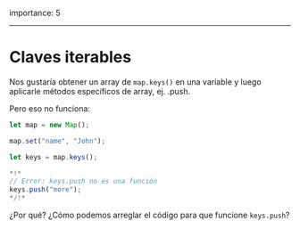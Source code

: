 importance: 5

---

# Claves iterables

Nos gustaría obtener un array de `map.keys()` en una variable y luego aplicarle métodos específicos de array, ej. .push.

Pero eso no funciona:

```js run
let map = new Map();

map.set("name", "John");

let keys = map.keys();

*!*
// Error: keys.push no es una función
keys.push("more");
*/!*
```

¿Por qué? ¿Cómo podemos arreglar el código para que funcione `keys.push`?
